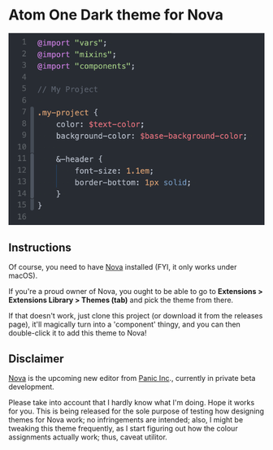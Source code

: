 # Atom One Dark theme for Nova

![alt text](https://github.com/BenjaminHoegh/OneDark.novaextension/blob/master/preview.png)


## Instructions

Of course, you need to have [Nova](https://panic.com/nova) installed (FYI, it only works under macOS).

If you're a proud owner of Nova, you ought to be able to go to **Extensions > Extensions Library > Themes (tab)** and pick the theme from there.

If that doesn't work, just clone this project (or download it from the releases page), it'll magically turn into a 'component' thingy, and you can then double-click it to add this theme to Nova!

## Disclaimer

[Nova](https://panic.com/nova) is the upcoming new editor from [Panic Inc](https://panic.com)., currently in private beta development.

Please take into account that I hardly know what I'm doing. Hope it works for you. This is being released for the sole purpose of testing how designing themes for Nova work; no infringements are intended; also, I might be tweaking this theme frequently, as I start figuring out how the colour assignments actually work; thus, caveat utilitor.